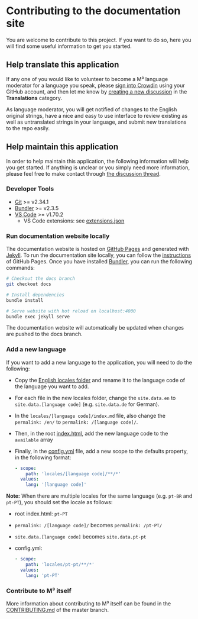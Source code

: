 # Contributing to the documentation site

You are welcome to contribute to this project. If you want to do so, here you will find some useful information to get you started.

## Help translate this application

If any one of you would like to volunteer to become a M³ language moderator for a language you speak, please [sign into Crowdin](https://accounts.crowdin.com/authorize/github) using your GitHub account, and then let me know by [creating a new discussion](https://github.com/sircharlo/meeting-media-manager/discussions/categories/translations) in the **Translations** category.

As language moderator, you will get notified of changes to the English original strings, have a nice and easy to use interface to review existing as well as untranslated strings in your language, and submit new translations to the repo easily.

## Help maintain this application

In order to help maintain this application, the following information will help you get started. If anything is unclear or you simply need more information, please feel free to make contact through [the discussion thread](https://github.com/sircharlo/meeting-media-manager/discussions).

### Developer Tools

- [Git](https://git-scm.com/) >= v2.34.1
- [Bundler](https://bundler.io/) >= v2.3.5
- [VS Code](https://code.visualstudio.com/) >= v1.70.2
  - VS Code extensions: see [extensions.json](./.vscode/extensions.json)

### Run documentation website locally

The documentation website is hosted on [GitHub Pages](https://pages.github.com/) and generated with [Jekyll](https://jekyllrb.com/docs/installation/). To run the documentation site locally, you can follow the [instructions](https://docs.github.com/en/pages/setting-up-a-github-pages-site-with-jekyll/testing-your-github-pages-site-locally-with-jekyll) of GitHub Pages. Once you have installed [Bundler](https://bundler.io/), you can run the following commands:

``` bash
# Checkout the docs branch
git checkout docs

# Install dependencies
bundle install

# Serve website with hot reload on localhost:4000
bundle exec jekyll serve
```

The documentation website will automatically be updated when changes are pushed to the docs branch.

### Add a new language

If you want to add a new language to the application, you will need to do the following:

- Copy the [English locales folder](./locales/en) and rename it to the language code of the language you want to add.
- For each file in the new locales folder, change the `site.data.en` to `site.data.[language code]` (e.g. `site.data.de` for German).
- In the `locales/[language code]/index.md` file, also change the `permalink: /en/` to `permalink: /[language code]/`.
- Then, in the root [index.html](./index.html), add the new language code to the `available` array
- Finally, in the [config.yml](./_config.yml) file, add a new scope to the defaults property, in the following format:
  
  ``` yaml
  - scope:
      path: 'locales/[language code]/**/*'
    values:
      lang: '[language code]'
  ```

**Note:** When there are multiple locales for the same language (e.g. `pt-BR` and `pt-PT`), you should set the locale as follows:

- root index.html: `pt-PT`
- `permalink: /[language code]/` becomes `permalink: /pt-PT/`
- `site.data.[language code]` becomes `site.data.pt-pt`
- config.yml:

  ``` yaml
  - scope:
      path: 'locales/pt-pt/**/*'
    values:
      lang: 'pt-PT'
  ```

### Contribute to M³ itself

More information about contributing to M³ itself can be found in the [CONTRIBUTING.md](https://github.com/sircharlo/meeting-media-manager/blob/master/CONTRIBUTING.md) of the master branch.
